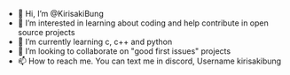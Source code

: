 - 👋 Hi, I’m @KirisakiBung
- 👀 I’m interested in learning about coding and help contribute in open source projects
- 🌱 I’m currently learning c, c++ and python
- 💞️ I’m looking to collaborate on "good first issues" projects
- 📫 How to reach me. You can text me in discord, Username kirisakibung

<!---
KirisakiBung/KirisakiBung is a ✨ special ✨ repository because its `README.md` (this file) appears on your GitHub profile.
You can click the Preview link to take a look at your changes.
--->
